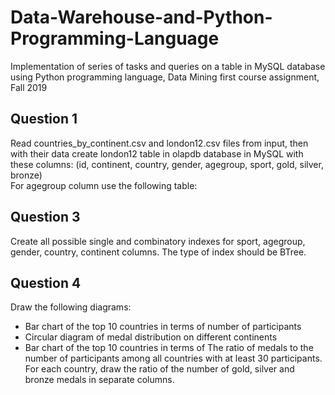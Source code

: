 # Data-Warehouse-and-Python-Programming-Language
Implementation of series of tasks and queries on a table in MySQL database using Python programming language, Data Mining first course assignment, Fall 2019
## Question 1
Read countries_by_continent.csv and london12.csv files from input, then with their data create london12 table in olapdb database in MySQL with these columns: (id, continent, country, gender, agegroup, sport, gold, silver, bronze) <br/>
For agegroup column use the following table: <br/>
## Question 3
Create all possible single and combinatory indexes for sport, agegroup, gender, country, continent columns. The type of index should be BTree.
## Question 4
Draw the following diagrams:
- Bar chart of the top 10 countries in terms of number of participants
- Circular diagram of medal distribution on different continents
- Bar chart of the top 10 countries in terms of The ratio of medals to the number of participants among all countries with at least 30 participants. For each country, draw the ratio of the number of gold, silver and bronze medals in separate columns.

